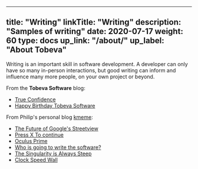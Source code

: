 
---
title: "Writing"
linkTitle: "Writing"
description: "Samples of writing"
date: 2020-07-17
weight: 60
type: docs
up_link: "/about/"
up_label: "About Tobeva"
---

Writing is an important skill in software development. A developer can only
have so many in-person interactions, but good writing can inform and
influence many more people, on your own project or beyond.

From the **Tobeva Software** blog:

* [True Confidence](/blog/2020/04/12/true-confidence/)
* [Happy Birthday Tobeva Software](/blog/2020/04/10/happy-birthday-tobeva-software/)

From Philip's personal blog [kmeme](http://kmeme.com):

* [The Future of Google's Streetview](https://www.kmeme.com/2010/10/future-of-googles-street-view.html)
* [Press X To continue](https://www.kmeme.com/2015/12/press-x-to-continue.html)
* [Oculus Prime](https://www.kmeme.com/2014/06/oculus-prime.html)
* [Who is going to write the software?](https://www.kmeme.com/2014/03/who-is-going-to-write-software.html)
* [The Singularity is Always Steep](https://www.kmeme.com/2010/07/singularity-is-always-steep.html)
* [Clock Speed Wall](https://www.kmeme.com/2010/09/clock-speed-wall.html)

